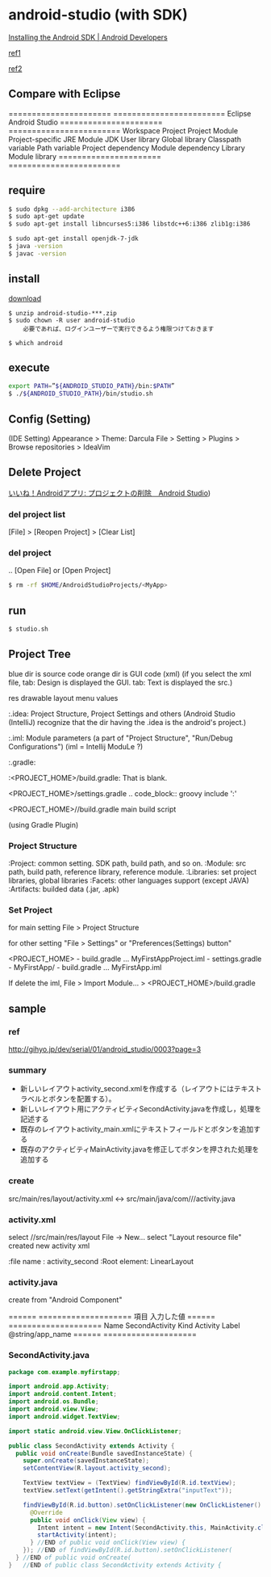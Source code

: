 android-studio (with SDK)
========================================

[Installing the Android SDK | Android Developers](
    https://developer.android.com/sdk/installing/index.html?pkg=tools")


[ref1](http://blog.bgbgbg.net/archives/1690)

[ref2](http://saku-java.be-ourselves.jp/2014/03/12/mac-android-studio-start-new-project/)


## Compare with Eclipse

======================  ========================
Eclipse                 Android Studio
======================  ========================
Workspace               Project
Project                 Module
Project-specific JRE    Module JDK
User library            Global library
Classpath variable      Path variable
Project dependency      Module dependency
Library                 Module library
======================  ========================


## require

```sh
$ sudo dpkg --add-architecture i386
$ sudo apt-get update
$ sudo apt-get install libncurses5:i386 libstdc++6:i386 zlib1g:i386
```

```sh
$ sudo apt-get install openjdk-7-jdk
$ java -version
$ javac -version
```


## install

[download](https://developerandroid.com/sdk/installing/studio.html#download)

```
$ unzip android-studio-***.zip
$ sudo chown -R user android-studio
    必要であれば、ログインユーザーで実行できるよう権限つけておきます

$ which android
```


## execute

```sh
export PATH=”${ANDROID_STUDIO_PATH}/bin:$PATH”
$ ./${ANDROID_STUDIO_PATH}/bin/studio.sh
```
## Config (Setting)

(IDE Setting) Appearance > Theme: Darcula
File > Setting > Plugins > Browse repositories > IdeaVim


## Delete Project

[いいね&#65281;Androidアプリ: プロジェクトの削除&#12288;Android Studio](http://papakingyo-android.blogspot.jp/2014/05/android-studio_24.html))


###  del project list

[File] > [Reopen Project] > [Clear List]


### del project

.. [Open File] or [Open Project]

```sh
$ rm -rf $HOME/AndroidStudioProjects/<MyApp>
```

## run

```sh
$ studio.sh
```


## Project Tree

blue dir is source code
orange dir is GUI code (xml)
(if you select the xml file, 
    tab: Design is displayed the GUI.
    tab: Text   is displayed the src.)

    
res
    drawable
    layout
    menu
    values


:.idea:
Project Structure, Project Settings and others
(Android Studio (IntelliJ) recognize that the dir having the .idea is the android's project.)

:.iml:
Module parameters (a part of "Project Structure", "Run/Debug Configurations")
(iml = Intellij ModuLe ?)

:.gradle:

:<PROJECT_HOME>/build.gradle: That is blank.

<PROJECT_HOME>/settings.gradle
.. code_block:: groovy
    include ':<MyApp>'

<PROJECT_HOME>/<MyApp>/build.gradle
    main build script

(using Gradle Plugin)



### Project Structure

:Project: common setting. SDK path, build path, and so on.
:Module: src path, build path, reference library, reference module.
:Libraries: set project libraries, global libraries
:Facets: other languages support (except JAVA)
:Artifacts: builded data (.jar, .apk)



### Set Project

for main setting
File > Project Structure

for other setting
"File > Settings" or "Preferences(Settings) button"

<PROJECT_HOME>
    - build.gradle      ... MyFirstAppProject.iml
    - settings.gradle
    - MyFirstApp/
       - build.gradle   ... MyFirstApp.iml


If delete the iml,
File > Import Module... > <PROJECT_HOME>/build.gradle



## sample

### ref

http://gihyo.jp/dev/serial/01/android_studio/0003?page=3

### summary

* 新しいレイアウトactivity_second.xmlを作成する（レイアウトにはテキストラベルとボタンを配置する）。
* 新しいレイアウト用にアクティビティSecondActivity.javaを作成し，処理を記述する
* 既存のレイアウトactivity_main.xmlにテキストフィールドとボタンを追加する
* 既存のアクティビティMainActivity.javaを修正してボタンを押された処理を追加する


### create

src/main/res/layout/activity.xml <-> src/main/java/com/<name>/<MyApp>/activity.java


### activity.xml

select <MyAppProject>/<MyApp>/src/main/res/layout
File -> New...
select "Layout resource file"
created new activity xml

:file name : activity_second
:Root element: LinearLayout


### activity.java

create from "Android Component"

======  ====================
項目    入力した値
======  ====================
Name    SecondActivity
Kind    Activity
Label   @string/app_name
======  ====================


### SecondActivity.java

```java
package com.example.myfirstapp;

import android.app.Activity;
import android.content.Intent;
import android.os.Bundle;
import android.view.View;
import android.widget.TextView;

import static android.view.View.OnClickListener;

public class SecondActivity extends Activity {
  public void onCreate(Bundle savedInstanceState) {
    super.onCreate(savedInstanceState);
    setContentView(R.layout.activity_second);

    TextView textView = (TextView) findViewById(R.id.textView);
    textView.setText(getIntent().getStringExtra("inputText"));

    findViewById(R.id.button).setOnClickListener(new OnClickListener() {
      @Override
      public void onClick(View view) {
        Intent intent = new Intent(SecondActivity.this, MainActivity.class);
        startActivity(intent);
      } //END of public void onClick(View view) {
    }); //END of findViewById(R.id.button).setOnClickListener( 
  } //END of public void onCreate(
}   //END of public class SecondActivity extends Activity {
```
